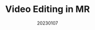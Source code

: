 ---
title: "Video Editing in MR"
team: "Sukesha Ghosh | Singh Suraj Dharmendra Kiran | Siva M U | Kumavat Sukhadev Taradevi"
tags: VR Quest Unity

video_provider: "youtube"
video_id:

header:
    teaser: /assets/img/projects/2023/course_project_11.jpg

overview: Add a short description of your project here. Here, you can mention about the type of application or game you have created. You may also mention bout the objectives of your project and the intent behind the concept. You can add certain details about the outcome, such as what the user will experience, in what medium and using what devices.


project-link:

active: "yes"
type: "course"
year: "2023"
date: 20230107

---